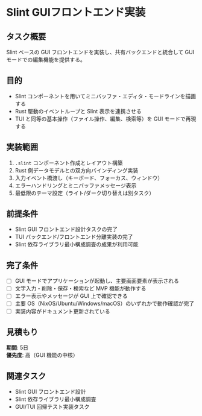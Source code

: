 # Slint GUIフロントエンド実装

## タスク概要
Slint ベースの GUI フロントエンドを実装し、共有バックエンドと統合して GUI モードでの編集機能を提供する。

## 目的
- Slint コンポーネントを用いてミニバッファ・エディタ・モードラインを描画する
- Rust 駆動のイベントループと Slint 表示を連携させる
- TUI と同等の基本操作（ファイル操作、編集、検索等）を GUI モードで再現する

## 実装範囲
1. `.slint` コンポーネント作成とレイアウト構築
2. Rust 側データモデルとの双方向バインディング実装
3. 入力イベント橋渡し（キーボード、フォーカス、ウィンドウ）
4. エラーハンドリングとミニバッファメッセージ表示
5. 最低限のテーマ設定（ライト/ダーク切り替えは別タスク）

## 前提条件
- Slint GUI フロントエンド設計タスクの完了
- TUI バックエンド/フロントエンド分離実装の完了
- Slint 依存ライブラリ最小構成調査の成果が利用可能

## 完了条件
- [ ] GUI モードでアプリケーションが起動し、主要画面要素が表示される
- [ ] 文字入力・削除・保存・検索など MVP 機能が動作する
- [ ] エラー表示やメッセージが GUI 上で確認できる
- [ ] 主要 OS（NixOS/Ubuntu/Windows/macOS）のいずれかで動作確認が完了
- [ ] 実装内容がドキュメント更新されている

## 見積もり
**期間**: 5日  
**優先度**: 高（GUI 機能の中核）

## 関連タスク
- Slint GUI フロントエンド設計
- Slint 依存ライブラリ最小構成調査
- GUI/TUI 回帰テスト実装タスク
